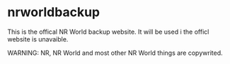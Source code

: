 # nrworldbackup
This is the offical NR World  backup website.
It will be used i the officl website is unavaible.

WARNING: NR, NR World and most other NR World things are copywrited.
